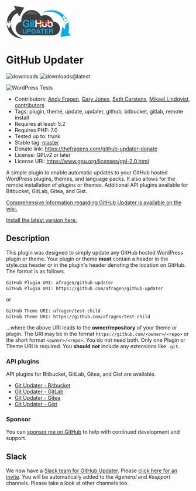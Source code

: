 ![GitHub Updater](./assets/GitHub_Updater_logo_small.png)

# GitHub Updater

![downloads](https://img.shields.io/github/downloads/afragen/github-updater/total) ![downloads@latest](https://img.shields.io/github/downloads/afragen/github-updater/latest/total)

![WordPress Tests](https://github.com/afragen/github-updater/workflows/WordPress%20Tests/badge.svg)

* Contributors: [Andy Fragen](https://github.com/afragen), [Gary Jones](https://github.com/GaryJones), [Seth Carstens](https://github.com/sethcarstens), [Mikael Lindqvist](https://github.com/limikael), [contributors](https://github.com/afragen/github-updater/graphs/contributors)
* Tags: plugin, theme, update, updater, github, bitbucket, gitlab, remote install
* Requires at least: 5.2
* Requires PHP: 7.0
* Tested up to: trunk
* Stable tag: [master](https://github.com/afragen/github-updater/releases/latest)
* Donate link: <https://thefragens.com/github-updater-donate>
* License: GPLv2 or later
* License URI: <https://www.gnu.org/licenses/gpl-2.0.html>

A simple plugin to enable automatic updates to your GitHub hosted WordPress plugins, themes, and language packs. It also allows for the remote installation of plugins or themes. Additional API plugins available for Bitbucket, GitLab, Gitea, and Gist.

[Comprehensive information regarding GitHub Updater is available on the wiki.](https://github.com/afragen/github-updater/wiki)

[Install the latest version here.](https://github.com/afragen/github-updater/releases/latest)

## Description

This plugin was designed to simply update any GitHub hosted WordPress plugin or theme. Your plugin or theme **must** contain a header in the style.css header or in the plugin's header denoting the location on GitHub. The format is as follows.

    GitHub Plugin URI: afragen/github-updater
    GitHub Plugin URI: https://github.com/afragen/github-updater

or

    GitHub Theme URI: afragen/test-child
    GitHub Theme URI: https://github.com/afragen/test-child

...where the above URI leads to the __owner/repository__ of your theme or plugin. The URI may be in the format `https://github.com/<owner>/<repo>` or the short format `<owner>/<repo>`. You do not need both. Only one Plugin or Theme URI is required. You **should not** include any extensions like `.git`.

### API plugins

API plugins for Bitbucket, GitLab, Gitea, and Gist are available.

* [Git Updater - Bitbucket](https://github.com/afragen/git-updater-bitbucket/releases/latest)
* [Git Updater - GitLab](https://github.com/afragen/git-updater-gitlab/releases/latest)
* [Git Updater - Gitea](https://github.com/afragen/git-updater-gitea/releases/latest)
* [Git Updater - Gist](https://github.com/afragen/git-updater-gist/releases/latest)

### Sponsor

You can [sponsor me on GitHub](https://github.com/sponsors/afragen) to help with continued development and support.

## Slack

We now have a [Slack team for GitHub Updater](https://github-updater.slack.com). Please [click here for an invite](https://github-updater.herokuapp.com). You will be automatically added to the _#general_ and _#support_ channels. Please take a look at other channels too.
